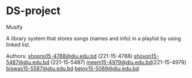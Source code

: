 # DS-project
Musify


A library system that stores songs (names and info) in a playlist by using linked list.

Authors:
shopno15-4788@diu.edu.bd (221-15-4788)
shovon15-5487@diu.edu.bd (221-15-5487)
meem15-4979@diu.edu.bd(221-15-4979)
biswas15-5587@diu.edu.bd
bejoy15-5069@diu.edu.bd
